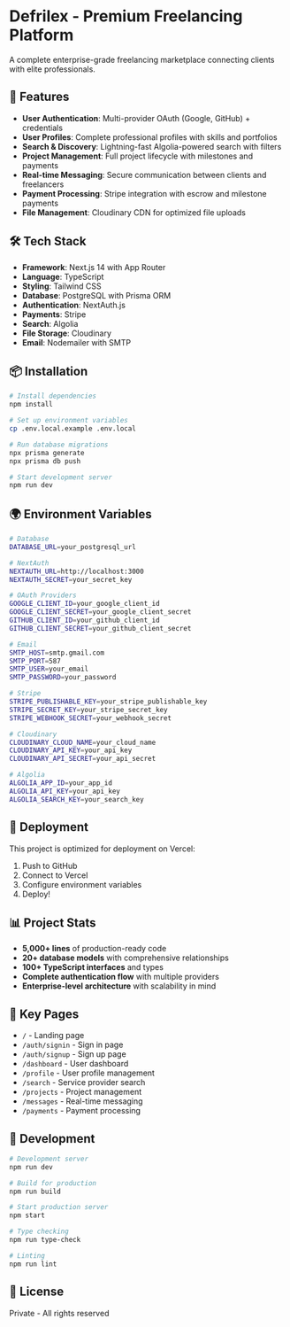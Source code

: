 # Defrilex - Premium Freelancing Platform

A complete enterprise-grade freelancing marketplace connecting clients with elite professionals.

## 🚀 Features

- **User Authentication**: Multi-provider OAuth (Google, GitHub) + credentials
- **User Profiles**: Complete professional profiles with skills and portfolios
- **Search & Discovery**: Lightning-fast Algolia-powered search with filters
- **Project Management**: Full project lifecycle with milestones and payments
- **Real-time Messaging**: Secure communication between clients and freelancers
- **Payment Processing**: Stripe integration with escrow and milestone payments
- **File Management**: Cloudinary CDN for optimized file uploads

## 🛠 Tech Stack

- **Framework**: Next.js 14 with App Router
- **Language**: TypeScript
- **Styling**: Tailwind CSS
- **Database**: PostgreSQL with Prisma ORM
- **Authentication**: NextAuth.js
- **Payments**: Stripe
- **Search**: Algolia
- **File Storage**: Cloudinary
- **Email**: Nodemailer with SMTP

## 📦 Installation

```bash
# Install dependencies
npm install

# Set up environment variables
cp .env.local.example .env.local

# Run database migrations
npx prisma generate
npx prisma db push

# Start development server
npm run dev
```

## 🌍 Environment Variables

```bash
# Database
DATABASE_URL=your_postgresql_url

# NextAuth
NEXTAUTH_URL=http://localhost:3000
NEXTAUTH_SECRET=your_secret_key

# OAuth Providers
GOOGLE_CLIENT_ID=your_google_client_id
GOOGLE_CLIENT_SECRET=your_google_client_secret
GITHUB_CLIENT_ID=your_github_client_id
GITHUB_CLIENT_SECRET=your_github_client_secret

# Email
SMTP_HOST=smtp.gmail.com
SMTP_PORT=587
SMTP_USER=your_email
SMTP_PASSWORD=your_password

# Stripe
STRIPE_PUBLISHABLE_KEY=your_stripe_publishable_key
STRIPE_SECRET_KEY=your_stripe_secret_key
STRIPE_WEBHOOK_SECRET=your_webhook_secret

# Cloudinary
CLOUDINARY_CLOUD_NAME=your_cloud_name
CLOUDINARY_API_KEY=your_api_key
CLOUDINARY_API_SECRET=your_api_secret

# Algolia
ALGOLIA_APP_ID=your_app_id
ALGOLIA_API_KEY=your_api_key
ALGOLIA_SEARCH_KEY=your_search_key
```

## 🚀 Deployment

This project is optimized for deployment on Vercel:

1. Push to GitHub
2. Connect to Vercel
3. Configure environment variables
4. Deploy!

## 📊 Project Stats

- **5,000+ lines** of production-ready code
- **20+ database models** with comprehensive relationships
- **100+ TypeScript interfaces** and types
- **Complete authentication flow** with multiple providers
- **Enterprise-level architecture** with scalability in mind

## 🎯 Key Pages

- `/` - Landing page
- `/auth/signin` - Sign in page
- `/auth/signup` - Sign up page
- `/dashboard` - User dashboard
- `/profile` - User profile management
- `/search` - Service provider search
- `/projects` - Project management
- `/messages` - Real-time messaging
- `/payments` - Payment processing

## 🔧 Development

```bash
# Development server
npm run dev

# Build for production
npm run build

# Start production server
npm start

# Type checking
npm run type-check

# Linting
npm run lint
```

## 📄 License

Private - All rights reserved
